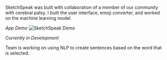 SketchSpeak was built with collaboration of a member of our community with cerebral palsy. I built the user interface, emoji converter, and worked on the machine learning model.

*App Demo*
![SketchSpeak Demo](https://github.com/kripat06/SketchSpeak/blob/4e8c6f2f65589ed2b41c63b01eff292cc3f7c80b/images/potato_demo_medium.gif)

*Currently in Development*

Team is working on using NLP to create sentences based on the word that is selected.
